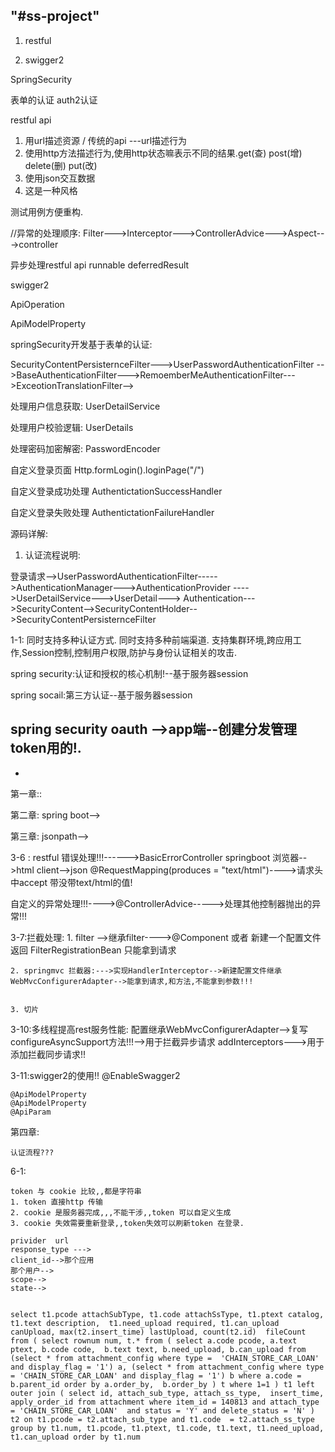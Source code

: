 "#ss-project"
-------------------------------------------
1. restful

2. swigger2

SpringSecurity

表单的认证
auth2认证


 

restful api

1. 用url描述资源   / 传统的api ---url描述行为
2. 使用http方法描述行为,使用http状态嘛表示不同的结果.get(查) post(增) delete(删) put(改)
3. 使用json交互数据
4. 这是一种风格


测试用例方便重构.

//异常的处理顺序:
Filter--->Interceptor--->ControllerAdvice--->Aspect--->controller

异步处理restful api 
runnable 
deferredResult

swigger2

ApiOperation

ApiModelProperty


springSecurity开发基于表单的认证:

SecurityContentPersisternceFilter--->UserPasswordAuthenticationFilter
-->BaseAuthenticationFilter--->RemoemberMeAuthenticationFilter--->ExceotionTranslationFilter-->

处理用户信息获取: UserDetailService

处理用户校验逻辑: UserDetails

处理密码加密解密: PasswordEncoder


自定义登录页面   Http.formLogin().loginPage("/")

自定义登录成功处理 AuthentictationSuccessHandler

自定义登录失败处理   AuthentictationFailureHandler


源码详解:

1. 认证流程说明: 

 登录请求-->UserPasswordAuthenticationFilter----->AuthenticationManager--->AuthenticationProvider
---->UserDetailService--->UserDetail--->
Authentication--->SecurityContent-->SecurityContentHolder-->SecurityContentPersisternceFilter


1-1:
	同时支持多种认证方式.
	同时支持多种前端渠道.
	支持集群环境,跨应用工作,Session控制,控制用户权限,防护与身份认证相关的攻击.
	
	
spring security:认证和授权的核心机制!--基于服务器session 

spring socail:第三方认证--基于服务器session 

spring security oauth -->app端--创建分发管理token用的!.
--------------------------------------------------------
-
第一章::

第二章:
	spring boot-->

第三章:
	jsonpath-->

3-6 :
restful 错误处理!!!------>BasicErrorController
	springboot 
		浏览器-->html
		client-->json
@RequestMapping(produces = "text/html")---->请求头中accept 带没带text/html的值!
 
 
自定义的异常处理!!!---->@ControllerAdvice----->处理其他控制器抛出的异常!!!
 
3-7:拦截处理:
	1. filter -->继承filter---->@Component  或者 新建一个配置文件 返回  FilterRegistrationBean  只能拿到请求
	
	
	2. springmvc 拦截器:--->实现HandlerInterceptor-->新建配置文件继承WebMvcConfigurerAdapter-->能拿到请求,和方法,不能拿到参数!!!
	
	
	3. 切片

3-10:多线程提高rest服务性能:
	配置继承WebMvcConfigurerAdapter-->复写configureAsyncSupport方法!!!-->用于拦截异步请求
	addInterceptors--->用于添加拦截同步请求!!
	
3-11:swigger2的使用!!
	@EnableSwagger2
	
	@ApiModelProperty
	@ApiModelProperty
	@ApiParam
	

第四章:
	
	认证流程???
	

6-1:

	token 与 cookie 比较,,都是字符串
	1. token 直接http 传输
	2. cookie 是服务器完成,,,不能干涉,,token 可以自定义生成
	3. cookie 失效需要重新登录,,token失效可以刷新token 在登录.
	
	privider  url
	response_type --->
	client_id-->那个应用
	那个用户-->
	scope-->
	state-->
	
	
	select t1.pcode attachSubType, t1.code attachSsType, t1.ptext catalog, t1.text description,  t1.need_upload required, t1.can_upload canUpload, max(t2.insert_time) lastUpload, count(t2.id)  fileCount from ( select rownum num, t.* from ( select a.code pcode, a.text ptext, b.code code,  b.text text, b.need_upload, b.can_upload from (select * from attachment_config where type =  'CHAIN_STORE_CAR_LOAN' and display_flag = '1') a, (select * from attachment_config where type  = 'CHAIN_STORE_CAR_LOAN' and display_flag = '1') b where a.code = b.parent_id order by a.order_by,  b.order_by ) t where 1=1 ) t1 left outer join ( select id, attach_sub_type, attach_ss_type,  insert_time, apply_order_id from attachment where item_id = 140813 and attach_type = 'CHAIN_STORE_CAR_LOAN'  and status = 'Y' and delete_status = 'N' ) t2 on t1.pcode = t2.attach_sub_type and t1.code  = t2.attach_ss_type group by t1.num, t1.pcode, t1.ptext, t1.code, t1.text, t1.need_upload,  t1.can_upload order by t1.num
	